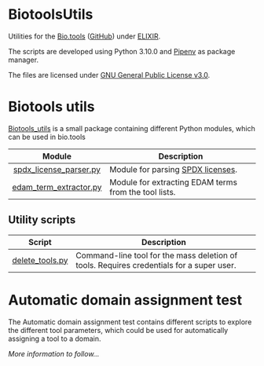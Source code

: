 # BiotoolsUtils
Utilities for the [Bio.tools](https://bio.tools/) ([GitHub](https://github.com/bio-tools)) under [ELIXIR](https://elixir-europe.org/).

The scripts are developed using Python 3.10.0 and [Pipenv](https://github.com/pypa/pipenv) as package manager.

The files are licensed under [GNU General Public License v3.0](LICENSE).

# Biotools utils
[Biotools_utils](biotools_utils) is a small package containing different Python modules, which can be used in bio.tools

|                             Module                              | Description                                                                    |
|:---------------------------------------------------------------:|--------------------------------------------------------------------------------|
| [spdx_license_parser.py](biotools_utils/spdx_license_parser.py) | Module for parsing [SPDX licenses](https://github.com/spdx/license-list-data). |
| [edam_term_extractor.py](biotools_utils/edam_term_extractor.py) | Module for extracting EDAM terms from the tool lists.                          |

## Utility scripts
|                              Script                              | Description                                                                              |
|:----------------------------------------------------------------:|------------------------------------------------------------------------------------------|
|        [delete_tools.py](other_utilities/delete_tools.py)        | Command-line tool for the mass deletion of tools. Requires credentials for a super user. |

# Automatic domain assignment test
The Automatic domain assignment test contains different scripts to explore the different tool parameters, which could be used for automatically assigning a tool to a domain.

_More information to follow..._
